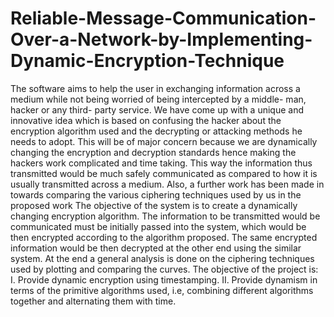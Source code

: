 # Reliable-Message-Communication-Over-a-Network-by-Implementing-Dynamic-Encryption-Technique
The software aims to help the user in exchanging information across a medium while not being worried of being intercepted by a middle- man, hacker or any third- party service. We have come up with a unique and innovative idea which is based on confusing the hacker about the encryption algorithm used and the decrypting or attacking methods he needs to adopt. 
This will be of major concern because we are dynamically changing the encryption and decryption standards hence making the hackers work complicated and time taking. This way the information thus transmitted would be much safely communicated as compared to how it is usually transmitted across a medium. Also, a further work has been made in towards comparing the various ciphering techniques used by us in the proposed work
The objective of the system is to create a dynamically changing encryption algorithm. The information to be transmitted would be communicated must be initially passed into the system, which would be then encrypted according to the algorithm proposed. The same encrypted information would be then decrypted at the other end using the similar system. At the end a general analysis is done on the ciphering techniques used by plotting and comparing the curves. The objective of the project is:
I. Provide dynamic encryption using timestamping.
II. Provide dynamism in terms of the primitive algorithms used, i.e, combining different algorithms together and alternating them with time.
